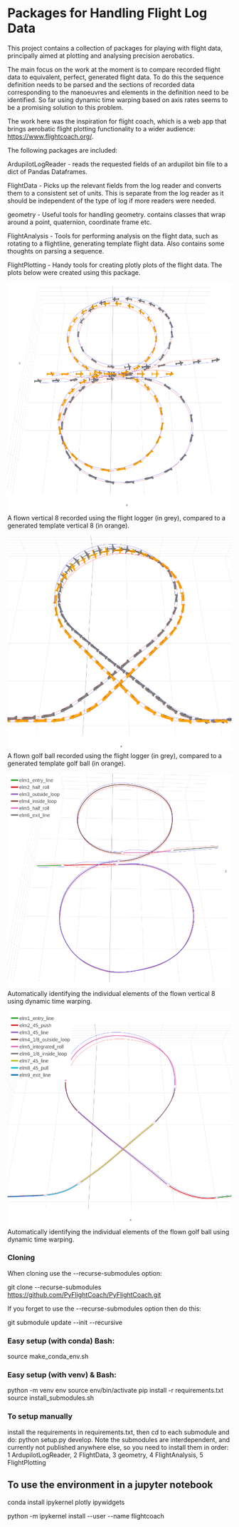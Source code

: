 # Packages for Handling Flight Log Data

This project contains a collection of packages for playing with flight data, principally aimed at plotting and analysing precision aerobatics. 

The main focus on the work at the moment is to compare recorded flight data to equivalent, perfect, generated flight data. To do this the sequence definition needs to be parsed and the sections of recorded data corresponding to the manoeuvres and elements in the definition need to be identified. So far using dynamic time warping based on axis rates seems to be a promising solution to this problem.

The work here was the inspiration for flight coach, which is a web app that brings aerobatic flight plotting functionality to a wider audience: https://www.flightcoach.org/.

The following packages are included:

ArdupilotLogReader - reads the requested fields of an ardupilot bin file to a dict of Pandas Dataframes. 

FlightData - Picks up the relevant fields from the log reader and converts them to a consistent set of units. This is separate from the log reader as it should be independent of the type of log if more readers were needed.

geometry - Useful tools for handling geometry. contains classes that wrap around a point, quaternion, coordinate frame etc. 

FlightAnalysis - Tools for performing analysis on the flight data, such as rotating to a flightline, generating template flight data. Also contains some thoughts on parsing a sequence.

FlightPlotting - Handy tools for creating plotly plots of the flight data. The plots below were created using this package.

![alt text](https://github.com/PyFlightCoach/PyFlightCoach/blob/main/vertical_8_comparison.png?raw=true)
A flown vertical 8 recorded using the flight logger (in grey), compared to a generated template vertical 8 (in orange). 

![alt text](https://github.com/PyFlightCoach/PyFlightCoach/blob/main/gb_comparison.png?raw=true)
A flown golf ball recorded using the flight logger (in grey), compared to a generated template golf ball (in orange). 

![alt text](https://github.com/PyFlightCoach/PyFlightCoach/blob/main/vertical_8_dtw.png?raw=true)
Automatically identifying the individual elements of the flown vertical 8 using dynamic time warping.


![alt text](https://github.com/PyFlightCoach/PyFlightCoach/blob/main/gb_dtw.png?raw=true)
Automatically identifying the individual elements of the flown golf ball using dynamic time warping.

### Cloning
When cloning use the --recurse-submodules option:

git clone --recurse-submodules https://github.com/PyFlightCoach/PyFlightCoach.git

If you forget to use the --recurse-submodules option then do this:

git submodule update --init --recursive

### Easy setup (with conda) Bash:

source make_conda_env.sh

### Easy setup (with venv) & Bash:

python -m venv env
source env/bin/activate
pip install -r requirements.txt
source install_submodules.sh

### To setup manually

install the requirements in requirements.txt, then cd to each submodule and do: python setup.py develop.
Note the submodules are interdependent, and currently not published anywhere else, so you need to install them in order:
1 ArdupilotLogReader,
2 FlightData,
3 geometry,
4 FlightAnalysis,
5 FlightPlotting


## To use the environment in a jupyter notebook

conda install ipykernel plotly ipywidgets

python -m ipykernel install --user --name flightcoach
